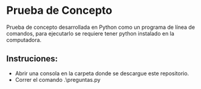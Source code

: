 # Prueba de Concepto
Prueba de concepto desarrollada en Python como un programa de línea de comandos, para ejecutarlo se requiere tener python instalado en la computadora.
## Instruciones:

  - Abrir una consola en la carpeta donde se descargue este repositorio.
  - Correr el comando .\preguntas.py
